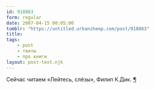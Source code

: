 ```yaml
---
id: 918863
form: regular
date: 2007-04-15 00:05:00
tumblr: "https://untitled.urbansheep.com/post/918863"
title:
tags:
    - post
    - твиты
    - про книги
layout: post-text.njk
---
```


<p>Сейчас читаем «Лейтесь, слёзы», Филип К.Дик. <a href="http://twitter.com/urbansheep/statuses/28173861">¶</a></p>

